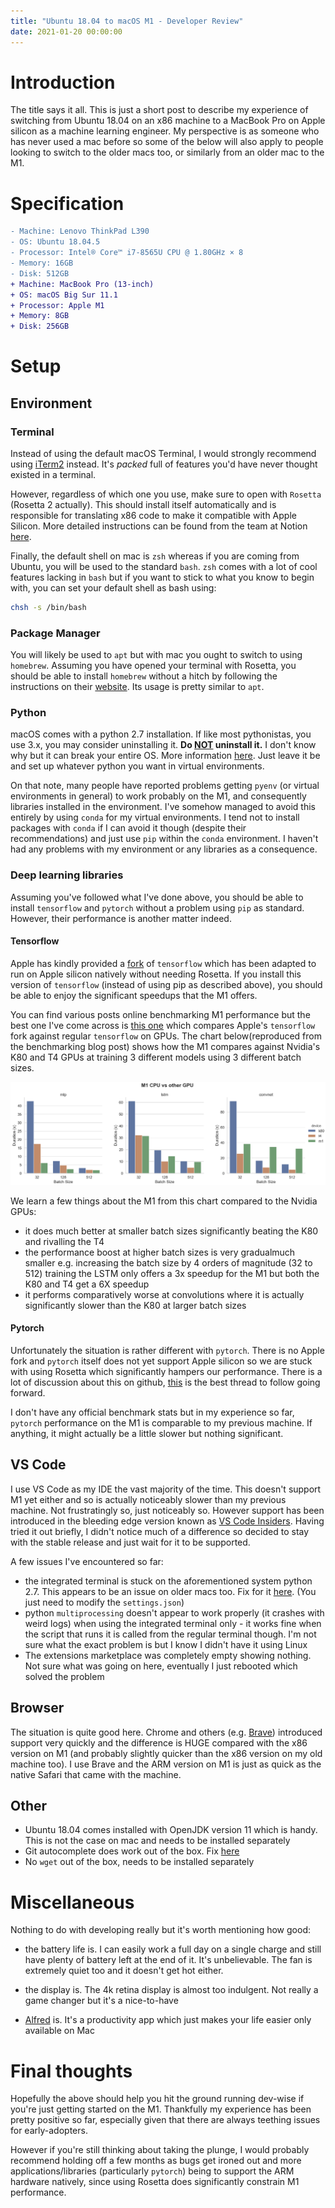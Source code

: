 ```yaml
---
title: "Ubuntu 18.04 to macOS M1 - Developer Review"
date: 2021-01-20 00:00:00
---
```


# Introduction

The title says it all. This is just a short post to describe my experience of switching from Ubuntu 18.04 on an x86 machine to a MacBook Pro on Apple silicon as a machine learning engineer. My perspective is as someone who has never used a mac before so some of the below will also apply to people looking to switch to the older macs too, or similarly from an older mac to the M1.

# Specification

```diff
- Machine: Lenovo ThinkPad L390
- OS: Ubuntu 18.04.5
- Processor: Intel® Core™ i7-8565U CPU @ 1.80GHz × 8
- Memory: 16GB
- Disk: 512GB
+ Machine: MacBook Pro (13-inch)
+ OS: macOS Big Sur 11.1
+ Processor: Apple M1
+ Memory: 8GB
+ Disk: 256GB
```

# Setup

## Environment

### Terminal

Instead of using the default macOS Terminal, I would strongly recommend using [iTerm2](https://iterm2.com/) instead. It's _packed_ full of features you'd have never thought existed in a terminal.

However, regardless of which one you use, make sure to open with `Rosetta` (Rosetta 2 actually). This should install itself automatically and is responsible for translating x86 code to make it compatible with Apple Silicon. More detailed instructions can be found from the team at Notion [here](https://www.notion.so/Run-x86-Apps-including-homebrew-in-the-Terminal-on-Apple-Silicon-8350b43d97de4ce690f283277e958602).

Finally, the default shell on mac is `zsh` whereas if you are coming from Ubuntu, you will be used to the standard `bash`. `zsh` comes with a lot of cool features lacking in `bash` but if you want to stick to what you know to begin with, you can set your default shell as bash using:

```bash
chsh -s /bin/bash
```

### Package Manager

You will likely be used to `apt` but with mac you ought to switch to using `homebrew`. Assuming you have opened your terminal with Rosetta, you should be able to install `homebrew` without a hitch by following the instructions on their [website](https://brew.sh/). Its usage is pretty similar to `apt`.

### Python

macOS comes with a python 2.7 installation. If like most pythonistas, you use 3.x, you may consider uninstalling it. **Do <ins>NOT</ins> uninstall it.** I don't know why but it can break your entire OS. More information [here](https://stackoverflow.com/questions/3819449/how-to-uninstall-python-2-7-on-a-mac-os-x-10-6-4). Just leave it be and set up whatever python you want in virtual environments.

On that note, many people have reported problems getting `pyenv` (or virtual environments in general) to work probably on the M1, and consequently libraries installed in the environment. I've somehow managed to avoid this entirely by using `conda` for my virtual environments. I tend not to install packages with `conda` if I can avoid it though (despite their recommendations) and just use `pip` within the `conda` environment. I haven't had any problems with my environment or any libraries as a consequence.

### Deep learning libraries

Assuming you've followed what I've done above, you should be able to install `tensorflow` and `pytorch` without a problem using `pip` as standard. However, their performance is another matter indeed.

#### **Tensorflow**

Apple has kindly provided a [fork](https://github.com/apple/tensorflow_macos) of `tensorflow` which has been adapted to run on Apple silicon natively without needing Rosetta. If you install this version of `tensorflow` (instead of using pip as described above), you should be able to enjoy the significant speedups that the M1 offers.

You can find various posts online benchmarking M1 performance but the best one I've come across is [this one](https://towardsdatascience.com/benchmark-m1-vs-xeon-vs-core-i5-vs-k80-and-t4-e3802f27421c) which compares Apple's `tensorflow` fork against regular `tensorflow` on GPUs. The chart below(reproduced from the benchmarking blog post) shows how the M1 compares against Nvidia's K80 and T4 GPUs at training 3 different models using 3 different batch sizes.

<img class="blog_image" src="/images/m1-tensorflow.png">

We learn a few things about the M1 from this chart compared to the Nvidia GPUs:

- it does much better at smaller batch sizes significantly beating the K80 and rivalling the T4
- the performance boost at higher batch sizes is very gradualmuch smaller e.g. increasing the batch size by 4 orders of magnitude (32 to 512) training the LSTM only offers a 3x speedup for the M1 but both the K80 and T4 get a 6X speedup
- it performs comparatively worse at convolutions where it is actually significantly slower than the K80 at larger batch sizes

#### **Pytorch**

Unfortunately the situation is rather different with `pytorch`. There is no Apple fork and `pytorch` itself does not yet support Apple silicon so we are stuck with using Rosetta which significantly hampers our performance. There is a lot of discussion about this on github, [this](https://github.com/pytorch/pytorch/issues/47702) is the best thread to follow going forward.

I don't have any official benchmark stats but in my experience so far, `pytorch` performance on the M1 is comparable to my previous machine. If anything, it might actually be a little slower but nothing significant.

## VS Code

I use VS Code as my IDE the vast majority of the time. This doesn't support M1 yet either and so is actually noticeably slower than my previous machine. Not frustratingly so, just noticeably so. However support has been introduced in the bleeding edge version known as [VS Code Insiders](https://code.visualstudio.com/insiders/#osx). Having tried it out briefly, I didn't notice much of a difference so decided to stay with the stable release and just wait for it to be supported.

A few issues I've encountered so far:

- the integrated terminal is stuck on the aforementioned system python 2.7. This appears to be an issue on older macs too. Fix for it [here](https://stackoverflow.com/questions/54582361/vscode-terminal-shows-incorrect-python-version-and-path-launching-terminal-from). (You just need to modify the `settings.json`)
- python `multiprocessing` doesn't appear to work properly (it crashes with weird logs) when using the integrated terminal only - it works fine when the script that runs it is called from the regular terminal though. I'm not sure what the exact problem is but I know I didn't have it using Linux
- The extensions marketplace was completely empty showing nothing. Not sure what was going on here, eventually I just rebooted which solved the problem

## Browser

The situation is quite good here. Chrome and others (e.g. [Brave](https://brave.com/)) introduced support very quickly and the difference is HUGE compared with the x86 version on M1 (and probably slightly quicker than the x86 version on my old machine too). I use Brave and the ARM version on M1 is just as quick as the native Safari that came with the machine.

## Other

- Ubuntu 18.04 comes installed with OpenJDK version 11 which is handy. This is not the case on mac and needs to be installed separately
- Git autocomplete does work out of the box. Fix [here](https://stackoverflow.com/questions/14970728/homebrew-s-git-not-using-completion)
- No `wget` out of the box, needs to be installed separately

# Miscellaneous

Nothing to do with developing really but it's worth mentioning how good:

- the battery life is. I can easily work a full day on a single charge and still have plenty of battery left at the end of it. It's unbelievable. The fan is extremely quiet too and it doesn't get hot either.

- the display is. The 4k retina display is almost too indulgent. Not really a game changer but it's a nice-to-have

- [Alfred](https://www.alfredapp.com/) is. It's a productivity app which just makes your life easier only available on Mac

# Final thoughts

Hopefully the above should help you hit the ground running dev-wise if you're just getting started on the M1. Thankfully my experience has been pretty positive so far, especially given that there are always teething issues for early-adopters.

However if you're still thinking about taking the plunge, I would probably recommend holding off a few months as bugs get ironed out and more applications/libraries (particularly `pytorch`) being to support the ARM hardware natively, since using Rosetta does significantly constrain M1 performance.
